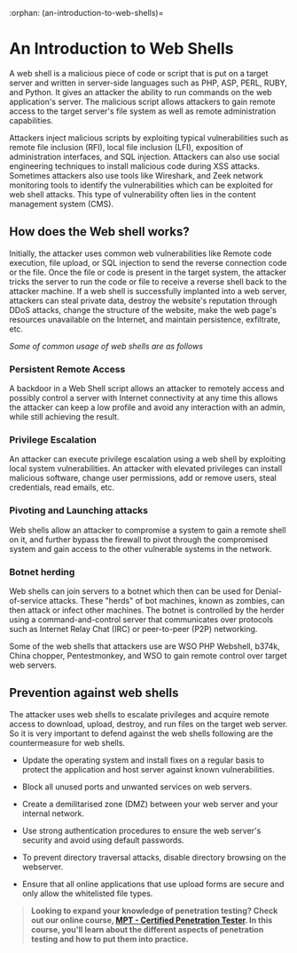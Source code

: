 :orphan:
(an-introduction-to-web-shells)=

# An Introduction to Web Shells

A web shell is a malicious piece of code or script that is put on a target server and written in server-side languages such as PHP, ASP, PERL, RUBY, and Python. It gives an attacker the ability to run commands on the web application's server. The malicious script allows attackers to gain remote access to the target server's file system as well as remote administration capabilities.

Attackers inject malicious scripts by exploiting typical vulnerabilities such as remote file inclusion (RFI), local file inclusion (LFI), exposition of administration interfaces, and SQL injection. Attackers can also use social engineering techniques to install malicious code during XSS attacks. Sometimes attackers also use tools like Wireshark, and Zeek network monitoring tools to identify the vulnerabilities which can be exploited for web shell attacks. This type of vulnerability often lies in the content management system (CMS).

## How does the Web shell works?

Initially, the attacker uses common web vulnerabilities like Remote code execution, file upload, or SQL injection to send the reverse connection code or the file. Once the file or code is present in the target system, the attacker tricks the server to run the code or file to receive a reverse shell back to the attacker machine. If a web shell is successfully implanted into a web server, attackers can steal private data, destroy the website's reputation through DDoS attacks, change the structure of the website, make the web page's resources unavailable on the Internet, and maintain persistence, exfiltrate, etc.

_Some of common usage of web shells are as follows_

### Persistent Remote Access

A backdoor in a Web Shell script allows an attacker to remotely access and possibly control a server with Internet connectivity at any time this allows the attacker can keep a low profile and avoid any interaction with an admin, while still achieving the result.

### Privilege Escalation

An attacker can execute privilege escalation using a web shell by exploiting local system vulnerabilities. An attacker with elevated privileges can install malicious software, change user permissions, add or remove users, steal credentials, read emails, etc.

### Pivoting and Launching attacks

Web shells allow an attacker to compromise a system to gain a remote shell on it, and further bypass the firewall to pivot through the compromised system and gain access to the other vulnerable systems in the network.

### Botnet herding

Web shells can join servers to a botnet which then can be used for Denial-of-service attacks. These "herds" of bot machines, known as zombies, can then attack or infect other machines. The botnet is controlled by the herder using a command-and-control server that communicates over protocols such as Internet Relay Chat (IRC) or peer-to-peer (P2P) networking.

Some of the web shells that attackers use are WSO PHP Webshell, b374k, China chopper, Pentestmonkey, and WSO to gain remote control over target web servers.

## Prevention against web shells

The attacker uses web shells to escalate privileges and acquire remote access to download, upload, destroy, and run files on the target web server. So it is very important to defend against the web shells following are the countermeasure for web shells.

- Update the operating system and install fixes on a regular basis to protect the application and host server against known vulnerabilities.

- Block all unused ports and unwanted services on web servers.

- Create a demilitarised zone (DMZ) between your web server and your internal network.

- Use strong authentication procedures to ensure the web server's security and avoid using default passwords.

- To prevent directory traversal attacks, disable directory browsing on the webserver.

- Ensure that all online applications that use upload forms are secure and only allow the whitelisted file types.

> **Looking to expand your knowledge of penetration testing? Check out our online course, [MPT - Certified Penetration Tester](https://www.mosse-institute.com/certifications/mpt-certified-penetration-tester.html). In this course, you'll learn about the different aspects of penetration testing and how to put them into practice.**
